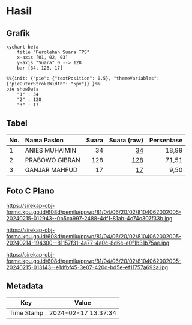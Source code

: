 # Hasil

## Grafik

```mermaid
xychart-beta
    title "Perolehan Suara TPS"
    x-axis [01, 02, 03]
    y-axis "Suara" 0 --> 128
    bar [34, 128, 17]
```

```mermaid
%%{init: {"pie": {"textPosition": 0.5}, "themeVariables": {"pieOuterStrokeWidth": "5px"}} }%%
pie showData
    "1" : 34
    "2" : 128
    "3" : 17
```

## Tabel

| No. | Nama Paslon    | Suara | Suara (raw) | Persentase |
|:--- |:-------------- | -----:| -----------:| ----------:|
| 1   | ANIES MUHAIMIN | 34    | [34][p-1]   | 18,99      |
| 2   | PRABOWO GIBRAN | 128   | [128][p-2]  | 71,51      |
| 3   | GANJAR MAHFUD  | 17    | [17][p-3]   | 9,50       |


[p-1]: https://github.com/gigit-pemilu/pemilu-2024-81-maluku/blob/main/pilpres/hitung-suara/sub/81-maluku/sub/04-buru/sub/06-waplau/sub/2002-waplau/sub/005-tps/sub/paslon-1.txt
[p-2]: https://github.com/gigit-pemilu/pemilu-2024-81-maluku/blob/main/pilpres/hitung-suara/sub/81-maluku/sub/04-buru/sub/06-waplau/sub/2002-waplau/sub/005-tps/sub/paslon-2.txt
[p-3]: https://github.com/gigit-pemilu/pemilu-2024-81-maluku/blob/main/pilpres/hitung-suara/sub/81-maluku/sub/04-buru/sub/06-waplau/sub/2002-waplau/sub/005-tps/sub/paslon-3.txt

## Foto C Plano

https://sirekap-obj-formc.kpu.go.id/608d/pemilu/ppwp/81/04/06/20/02/8104062002005-20240215-012943--0b5ca997-2488-4df1-81ab-4c74c307f33b.jpg

https://sirekap-obj-formc.kpu.go.id/608d/pemilu/ppwp/81/04/06/20/02/8104062002005-20240214-194300--81157f31-4a77-4a0c-8d6e-e0f1b31b75ae.jpg

https://sirekap-obj-formc.kpu.go.id/608d/pemilu/ppwp/81/04/06/20/02/8104062002005-20240215-013143--e1dfbf45-3e07-420d-bd5e-ef11757a692a.jpg


## Metadata

| Key        | Value               |
| ---------- | ------------------- |
| Time Stamp | 2024-02-17 13:37:34 |



